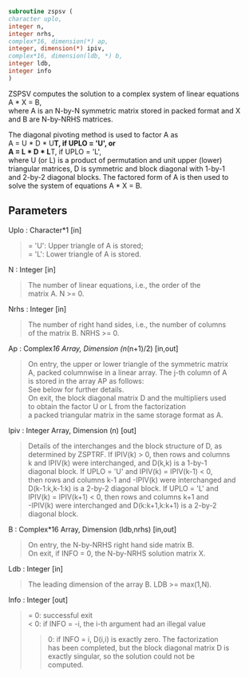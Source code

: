 ```fortran  
subroutine zspsv (  
character uplo,  
integer n,  
integer nrhs,  
complex*16, dimension(*) ap,  
integer, dimension(*) ipiv,  
complex*16, dimension(ldb, *) b,  
integer ldb,  
integer info  
)  
```  
  
ZSPSV computes the solution to a complex system of linear equations  
A * X = B,  
where A is an N-by-N symmetric matrix stored in packed format and X  
and B are N-by-NRHS matrices.  
  
The diagonal pivoting method is used to factor A as  
A = U * D * U**T,  if UPLO = 'U', or  
A = L * D * L**T,  if UPLO = 'L',  
where U (or L) is a product of permutation and unit upper (lower)  
triangular matrices, D is symmetric and block diagonal with 1-by-1  
and 2-by-2 diagonal blocks.  The factored form of A is then used to  
solve the system of equations A * X = B.  
  
## Parameters  
Uplo : Character*1 [in]  
> = 'U':  Upper triangle of A is stored;  
> = 'L':  Lower triangle of A is stored.  
  
N : Integer [in]  
> The number of linear equations, i.e., the order of the  
> matrix A.  N >= 0.  
  
Nrhs : Integer [in]  
> The number of right hand sides, i.e., the number of columns  
> of the matrix B.  NRHS >= 0.  
  
Ap : Complex*16 Array, Dimension (n*(n+1)/2) [in,out]  
> On entry, the upper or lower triangle of the symmetric matrix  
> A, packed columnwise in a linear array.  The j-th column of A  
> is stored in the array AP as follows:  
> See below for further details.  
> On exit, the block diagonal matrix D and the multipliers used  
> to obtain the factor U or L from the factorization  
> a packed triangular matrix in the same storage format as A.  
  
Ipiv : Integer Array, Dimension (n) [out]  
> Details of the interchanges and the block structure of D, as  
> determined by ZSPTRF.  If IPIV(k) > 0, then rows and columns  
> k and IPIV(k) were interchanged, and D(k,k) is a 1-by-1  
> diagonal block.  If UPLO = 'U' and IPIV(k) = IPIV(k-1) < 0,  
> then rows and columns k-1 and -IPIV(k) were interchanged and  
> D(k-1:k,k-1:k) is a 2-by-2 diagonal block.  If UPLO = 'L' and  
> IPIV(k) = IPIV(k+1) < 0, then rows and columns k+1 and  
> -IPIV(k) were interchanged and D(k:k+1,k:k+1) is a 2-by-2  
> diagonal block.  
  
B : Complex*16 Array, Dimension (ldb,nrhs) [in,out]  
> On entry, the N-by-NRHS right hand side matrix B.  
> On exit, if INFO = 0, the N-by-NRHS solution matrix X.  
  
Ldb : Integer [in]  
> The leading dimension of the array B.  LDB >= max(1,N).  
  
Info : Integer [out]  
> = 0:  successful exit  
> < 0:  if INFO = -i, the i-th argument had an illegal value  
> > 0:  if INFO = i, D(i,i) is exactly zero.  The factorization  
> has been completed, but the block diagonal matrix D is  
> exactly singular, so the solution could not be  
> computed.  
  
